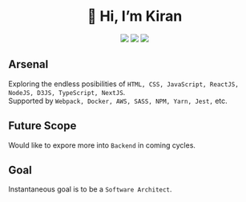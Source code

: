 <div align="center">
  <h1>👋 Hi, I’m Kiran</h1>
   <p>
    <img src="https://img.shields.io/badge/%20-Developer-%23FF0000?style=for-the-badge&logo=javascript&labelColor=%23000000" />
    <span> </span>
    <img src="https://img.shields.io/badge/-technophile-%2300D735?style=for-the-badge" />
    <span> </span>
    <img src="https://img.shields.io/badge/%F0%9F%92%9B-🚴%20⚽%20🎦%20🎮-%23304FFE?style=for-the-badge" />
  </p>
</div>

## Arsenal

Exploring the endless posibilities of `HTML, CSS, JavaScript, ReactJS, NodeJS, D3JS, TypeScript, NextJS`.<br />
Supported by `Webpack, Docker, AWS, SASS, NPM, Yarn, Jest,` etc.

## Future Scope

Would like to expore more into `Backend` in coming cycles.

## Goal

Instantaneous goal is to be a `Software Architect`.
